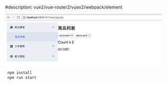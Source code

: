 #description:
vue2/vue-router2/vuex2/webpack/element

![Alt text](https://github.com/1451417401/SimpleVue2SPA/blob/master/snap.png)


	 npm install
	 npm run start